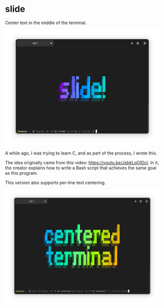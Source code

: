 # slide
Center text in the middle of the terminal.

![slide image](./shorts/1.png)

A while ago, I was trying to learn C, and as part of the process, I wrote this.

The idea originally came from this video: https://youtu.be/JsbkLqOIDcI. In it, the creator explains how to write a Bash script that achieves the same goal as this program.

This version also supports per-line text centering.

![slide image](./shorts/2.png)
